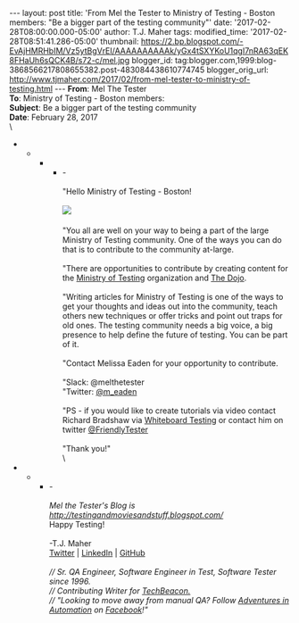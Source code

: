 \-\-- layout: post title: \'From Mel the Tester to Ministry of Testing -
Boston members: \"Be a bigger part of the testing community\"\' date:
\'2017-02-28T08:00:00.000-05:00\' author: T.J. Maher tags:
modified\_time: \'2017-02-28T08:51:41.286-05:00\' thumbnail:
https://2.bp.blogspot.com/-EvAjHMRHbIM/Vz5ytBgVrEI/AAAAAAAAAAk/yGx4tSXYKoU1qgI7nRA63qEK8FHaUh6sQCK4B/s72-c/mel.jpg
blogger\_id:
tag:blogger.com,1999:blog-3868566217808655382.post-483084438610774745
blogger\_orig\_url:
http://www.tjmaher.com/2017/02/from-mel-tester-to-ministry-of-testing.html
\-\-- **From**: Mel The Tester\
**To**: Ministry of Testing - Boston members:\
**Subject**: Be a bigger part of the testing community\
**Date**: February 28, 2017\
\
- - - - -\
\
\"Hello Ministry of Testing - Boston!\
\
![](https://2.bp.blogspot.com/-EvAjHMRHbIM/Vz5ytBgVrEI/AAAAAAAAAAk/yGx4tSXYKoU1qgI7nRA63qEK8FHaUh6sQCK4B/s113/mel.jpg)\
\
\"You all are well on your way to being a part of the large Ministry of
Testing community. One of the ways you can do that is to contribute to
the community at-large.\
\
\"There are opportunities to contribute by creating content for the
[Ministry of Testing](http://www.ministryoftesting.com/) organization
and [The Dojo](https://dojo.ministryoftesting.com/).\
\
\"Writing articles for Ministry of Testing is one of the ways to get
your thoughts and ideas out into the community, teach others new
techniques or offer tricks and point out traps for old ones. The testing
community needs a big voice, a big presence to help define the future of
testing. You can be part of it.\
\
\"Contact Melissa Eaden for your opportunity to contribute.\
\
\"Slack: \@melthetester\
\"Twitter: [\@m\_eaden](https://twitter.com/m_eaden)\
\
\"PS - if you would like to create tutorials via video contact Richard
Bradshaw via [Whiteboard
Testing](http://www.thefriendlytester.co.uk/p/whiteboard-testing.html/)
or contact him on twitter
[\@FriendlyTester](https://twitter.com/FriendlyTester)\
\
\"Thank you!\"\
\
- - - -\
\
*Mel the Tester\'s Blog is
<http://testingandmoviesandstuff.blogspot.com/>­*\
Happy Testing!\
\
-T.J. Maher\
[Twitter](https://twitter.com/tjmaher1) \| [LinkedIn](https://www.linkedin.com/in/tjmaher1) \| [GitHub](https://github.com/tjmaher)\
\
*// Sr. QA Engineer, Software Engineer in Test, Software Tester since
1996.\
// Contributing Writer
for [TechBeacon.](http://techbeacon.com/contributors/thomas-maher)\
// \"Looking to move away from manual QA? Follow [Adventures in
Automation](http://www.tjmaher.com/) on
[Facebook](https://www.facebook.com/AdventuresInAutomation/)!\"*
